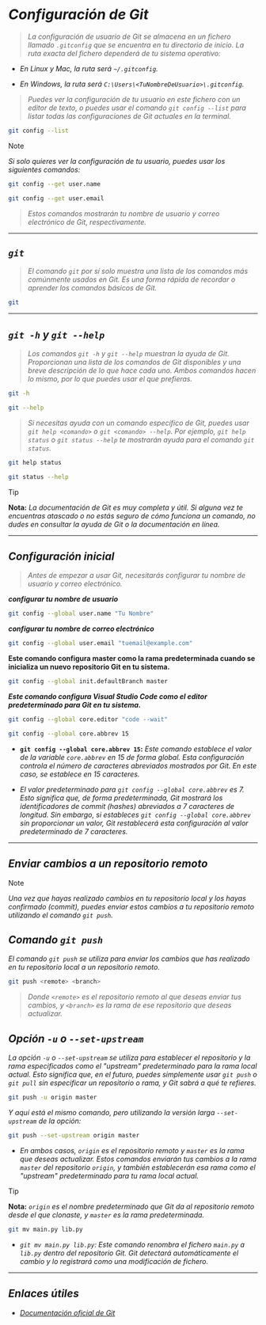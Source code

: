 <!-- Autor: Daniel Benjamin Perez Morales -->
<!-- GitHub: https://github.com/DanielPerezMoralesDev13 -->
<!-- Correo electrónico: danielperezdev@proton.me -->

# ***Configuración de Git***

> *La configuración de usuario de Git se almacena en un fichero llamado `.gitconfig` que se encuentra en tu directorio de inicio. La ruta exacta del fichero dependerá de tu sistema operativo:*

- *En Linux y Mac, la ruta será `~/.gitconfig`.*

- *En Windows, la ruta será `C:\Users\<TuNombreDeUsuario>\.gitconfig`.*

> *Puedes ver la configuración de tu usuario en este fichero con un editor de texto, o puedes usar el comando `git config --list` para listar todas las configuraciones de Git actuales en la terminal.*

```bash
git config --list
```

> [!NOTE]
> *Si solo quieres ver la configuración de tu usuario, puedes usar los siguientes comandos:*

```bash
git config --get user.name
```

```bash
git config --get user.email
```

> *Estos comandos mostrarán tu nombre de usuario y correo electrónico de Git, respectivamente.*

---

## ***`git`***

> *El comando `git` por sí solo muestra una lista de los comandos más comúnmente usados en Git. Es una forma rápida de recordar o aprender los comandos básicos de Git.*

```bash
git
```

---

## ***`git -h` y `git --help`***

> *Los comandos `git -h` y `git --help` muestran la ayuda de Git. Proporcionan una lista de los comandos de Git disponibles y una breve descripción de lo que hace cada uno. Ambos comandos hacen lo mismo, por lo que puedes usar el que prefieras.*

```bash
git -h
```

```bash
git --help
```

> *Si necesitas ayuda con un comando específico de Git, puedes usar `git help <comando>` o `git <comando> --help`. Por ejemplo, `git help status` o `git status --help` te mostrarán ayuda para el comando `git status`.*

```bash
git help status
```

```bash
git status --help
```

> [!TIP]
> **Nota:** *La documentación de Git es muy completa y útil. Si alguna vez te encuentras atascado o no estás seguro de cómo funciona un comando, no dudes en consultar la ayuda de Git o la documentación en línea.*

---

## ***Configuración inicial***

> *Antes de empezar a usar Git, necesitarás configurar tu nombre de usuario y correo electrónico.*

***configurar tu nombre de usuario***

```bash
git config --global user.name "Tu Nombre"
```

***configurar tu nombre de correo electrónico***

```bash
git config --global user.email "tuemail@example.com"
```

**Este comando configura master como la rama predeterminada cuando se inicializa un nuevo repositorio Git en tu sistema.**

```bash
git config --global init.defaultBranch master
```

***Este comando configura Visual Studio Code como el editor predeterminado para Git en tu sistema.***

```bash
git config --global core.editor "code --wait"
```

```bash
git config --global core.abbrev 15
```

- **`git config --global core.abbrev 15`:** *Este comando establece el valor de la variable `core.abbrev` en 15 de forma global. Esta configuración controla el número de caracteres abreviados mostrados por Git. En este caso, se establece en 15 caracteres.*

- *El valor predeterminado para `git config --global core.abbrev` es 7. Esto significa que, de forma predeterminada, Git mostrará los identificadores de commit (hashes) abreviados a 7 caracteres de longitud. Sin embargo, si estableces `git config --global core.abbrev` sin proporcionar un valor, Git restablecerá esta configuración al valor predeterminado de 7 caracteres.*

---

## ***Enviar cambios a un repositorio remoto***

> [!NOTE]
> *Una vez que hayas realizado cambios en tu repositorio local y los hayas confirmado (commit), puedes enviar estos cambios a tu repositorio remoto utilizando el comando `git push`.*

## ***Comando `git push`***

*El comando `git push` se utiliza para enviar los cambios que has realizado en tu repositorio local a un repositorio remoto.*

```bash
git push <remote> <branch>
```

> *Donde `<remote>` es el repositorio remoto al que deseas enviar tus cambios, y `<branch>` es la rama de ese repositorio que deseas actualizar.*

## ***Opción `-u` o `--set-upstream`***

*La opción `-u` o `--set-upstream` se utiliza para establecer el repositorio y la rama especificados como el "upstream" predeterminado para la rama local actual. Esto significa que, en el futuro, puedes simplemente usar `git push` o `git pull` sin especificar un repositorio o rama, y Git sabrá a qué te refieres.*

```bash
git push -u origin master
```

*Y aquí está el mismo comando, pero utilizando la versión larga `--set-upstream` de la opción:*

```bash
git push --set-upstream origin master
```

- *En ambos casos, `origin` es el repositorio remoto y `master` es la rama que deseas actualizar. Estos comandos enviarán tus cambios a la rama `master` del repositorio `origin`, y también establecerán esa rama como el "upstream" predeterminado para tu rama local actual.*

> [!TIP]
**Nota:** *`origin` es el nombre predeterminado que Git da al repositorio remoto desde el que clonaste, y `master` es la rama predeterminada.*

```bash
git mv main.py lib.py
```

- *`git mv main.py lib.py`: Este comando renombra el fichero `main.py` a `lib.py` dentro del repositorio Git. Git detectará automáticamente el cambio y lo registrará como una modificación de fichero.*

---

## ***Enlaces útiles***

- [*Documentación oficial de Git*](https://git-scm.com/doc "https://git-scm.com/doc")
